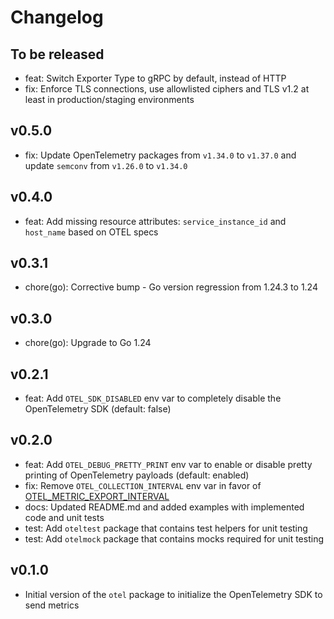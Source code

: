 # Changelog

## To be released

* feat: Switch Exporter Type to gRPC by default, instead of HTTP
* fix: Enforce TLS connections, use allowlisted ciphers and TLS v1.2 at least in production/staging environments

## v0.5.0

* fix: Update OpenTelemetry packages from `v1.34.0` to `v1.37.0` and update `semconv` from `v1.26.0` to `v1.34.0`

## v0.4.0

* feat: Add missing resource attributes: `service_instance_id` and `host_name` based on OTEL specs

## v0.3.1

* chore(go): Corrective bump - Go version regression from 1.24.3 to 1.24

## v0.3.0

* chore(go): Upgrade to Go 1.24

## v0.2.1

* feat: Add `OTEL_SDK_DISABLED` env var to completely disable the OpenTelemetry SDK (default: false)

## v0.2.0

* feat: Add `OTEL_DEBUG_PRETTY_PRINT` env var to enable or disable pretty printing of OpenTelemetry payloads (default: enabled)
* fix: Remove `OTEL_COLLECTION_INTERVAL` env var in favor of [OTEL_METRIC_EXPORT_INTERVAL](https://github.com/open-telemetry/opentelemetry-go/blob/a9cbc3d8dec7be22c7d3691ca1755f25c1702a1d/sdk/metric/env.go#L17)
* docs: Updated README.md and added examples with implemented code and unit tests
* test: Add `oteltest` package that contains test helpers for unit testing
* test: Add `otelmock` package that contains mocks required for unit testing

## v0.1.0

* Initial version of the `otel` package to initialize the OpenTelemetry SDK to send metrics
